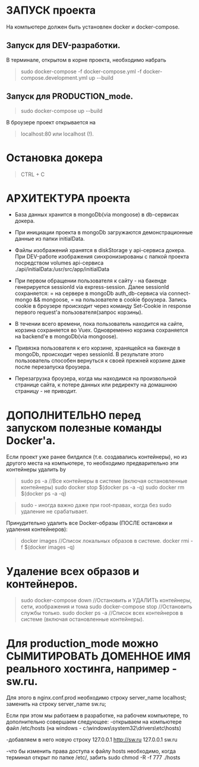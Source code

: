 # ЗАПУСК проекта
На компьютере должен быть установлен docker и docker-compose.

## Запуск для DEV-разработки.
В терминале, открытом в корне проекта, необходимо набрать
>sudo docker-compose -f docker-compose.yml -f docker-compose.development.yml up --build

## Запуск для PRODUCTION_mode.
>sudo docker-compose up --build

В броузере проект открывается на 
>localhost:80 или localhost (!).


# Остановка докера
>CTRL + C





# АРХИТЕКТУРА проекта
- База данных хранится в mongoDb(via mongoose) в db-сервисах докера.
- При инициации проекта в mongoDb загружаются демонстрационные данные из папки initialData.  
- Файлы изображений хранятся в diskStorage у api-сервиса докера. 
  При DEV-работе изображения синхронизированы с папкой проекта посредством volumes api-сервиса ./api/initialData:/usr/src/app/initialData

- При первом обращении пользователя к сайту - на бакенде генерируется sessionId via express-session.
  Далее sessionId сохраняется:
  = на сервере в mongoDb auth_db-сервиса via connect-mongo && mongoose,
  = на пользователе в cookie броузера.
  Запись cookie в броузере происходит через команду Set-Cookie in response первого request'a пользователя(запрос корзины).

- В течении всего времени, пока пользователь находится на сайте, корзина сохраняется во Vuex.
  Одновременно корзина сохраняется на backend'e в mongoDb(via mongoose).
- Привязка пользователя к его корзине, хранящейся на бакенде в mongoDb, происходит через sessionId.
  В результате этого пользователь способен вернуться к своей прежней корзине даже после перезапуска броузера.

- Перезагрузка броузера, когда мы находимся на произвольной странице сайта, к потере данных или редиректу на домашнюю страницу - не приводит.




# ДОПОЛНИТЕЛЬНО перед запуском полезные команды Docker'a.
Если проект уже ранее билдился (т.е. создавались контейнеры), но из другого места на компьютере,
то необходимо предварительно эти контейнеры удалить by

>sudo ps -a              //Все контейнеры в системе (включая остановленные контейнеры)
>sudo docker stop $(docker ps -a -q)
>sudo docker rm $(docker ps -a -q)

>sudo - иногда важно даже при root-правах, когда без sudo удаление не срабатывает.

Принудительно удалить все Docker-образы (ПОСЛЕ остановки и удаления контейнеров):
> docker images             //Список локальных образов в системе.
> docker rmi -f $(docker images -q)





# Удаление всех образов и контейнеров.
>sudo docker-compose down   //Остановить и УДАЛИТЬ контейнеры, сети, изображения и тома
>sudo docker-compose stop   //Остановить службы только.
>sudo docker ps -a              //Список всех контейнеров в системе (включая остановленные контейнеры).




# Для production_mode можно СЫМИТИРОВАТЬ ДОМЕННОЕ ИМЯ реального хостинга, например - sw.ru.
Для этого в nginx.conf.prod необходимо строку
  server_name localhost;
заменить на строку
  server_name sw.ru;

Если при этом мы работаем в разработке, на рабочем компьютере, то дополнительно совершаем следующее:
-открываем на компьютере файл
/etc/hosts
(на windows - c:\windows\system32\drivers\etc\hosts)

-добавляем в него новую строку
127.0.0.1 http://sw.ru
127.0.0.1 sw.ru

-что бы изменить права доступа к файлу hosts необходимо, когда терминал открыт по папке /etc/, забить
sudo chmod -R -f 777 ./hosts












